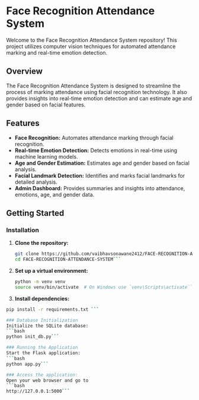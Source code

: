 # Face Recognition Attendance System

Welcome to the Face Recognition Attendance System repository! This project utilizes computer vision techniques for automated attendance marking and real-time emotion detection.

## Overview

The Face Recognition Attendance System is designed to streamline the process of marking attendance using facial recognition technology. It also provides insights into real-time emotion detection and can estimate age and gender based on facial features.

## Features

- **Face Recognition:** Automates attendance marking through facial recognition.
- **Real-time Emotion Detection:** Detects emotions in real-time using machine learning models.
- **Age and Gender Estimation:** Estimates age and gender based on facial analysis.
- **Facial Landmark Detection:** Identifies and marks facial landmarks for detailed analysis.
- **Admin Dashboard:** Provides summaries and insights into attendance, emotions, age, and gender data.

## Getting Started

### Installation

1. **Clone the repository:**
   ```bash
   git clone https://github.com/vaibhavsonawane2412/FACE-RECOGNITION-ATTENDANCE-SYSTEM.git
   cd FACE-RECOGNITION-ATTENDANCE-SYSTEM```
   
2. **Set up a virtual environment:**
   ```bash
   python -m venv venv
   source venv/bin/activate  # On Windows use `venv\Scripts\activate```

3. **Install dependencies:**
  ```bash
  pip install -r requirements.txt ```

### Database Initialization
  Initialize the SQLite database:
  ```bash
  python init_db.py```

### Running the Application
Start the Flask application:
```bash
python app.py```

### Access the application:
Open your web browser and go to
```bash
http://127.0.0.1:5000```
